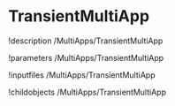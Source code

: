 <!-- MOOSE Documentation Stub: Remove this when content is added. -->

# TransientMultiApp
!description /MultiApps/TransientMultiApp

!parameters /MultiApps/TransientMultiApp

!inputfiles /MultiApps/TransientMultiApp

!childobjects /MultiApps/TransientMultiApp
